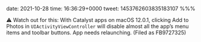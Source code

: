 date: 2021-10-28
time: 16:36:29+0000
tweet: 1453762603835183107
%%%

⚠️ Watch out for this: With Catalyst apps on macOS 12.0.1, clicking Add to Photos in `UIActivityViewController` will disable almost all the app’s menu items and toolbar buttons. App needs relaunching. (Filed as FB9727325)
